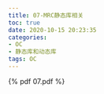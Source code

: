 ```yaml
---
title: 07-MRC静态库相关
toc: true
date: 2020-10-15 20:23:35
categories: 
- OC
- 静态库和动态库
tags: OC
---
```




{% pdf  07.pdf %}
